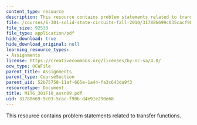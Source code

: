 ```yaml
---
content_type: resource
description: This resource contains problem statements related to transfer functions.
file: /courses/6-301-solid-state-circuits-fall-2010/317886699c035cacf90bd4e91e290e68_MIT6_301F10_assn09.pdf
file_size: 92533
file_type: application/pdf
hide_download: true
hide_download_original: null
learning_resource_types:
- Assignments
license: https://creativecommons.org/licenses/by-nc-sa/4.0/
ocw_type: OCWFile
parent_title: Assignments
parent_type: CourseSection
parent_uid: 52b75758-11af-665e-1a44-fa3c643da9f3
resourcetype: Document
title: MIT6_301F10_assn09.pdf
uid: 31788669-9c03-5cac-f90b-d4e91e290e68
---
```

This resource contains problem statements related to transfer functions.